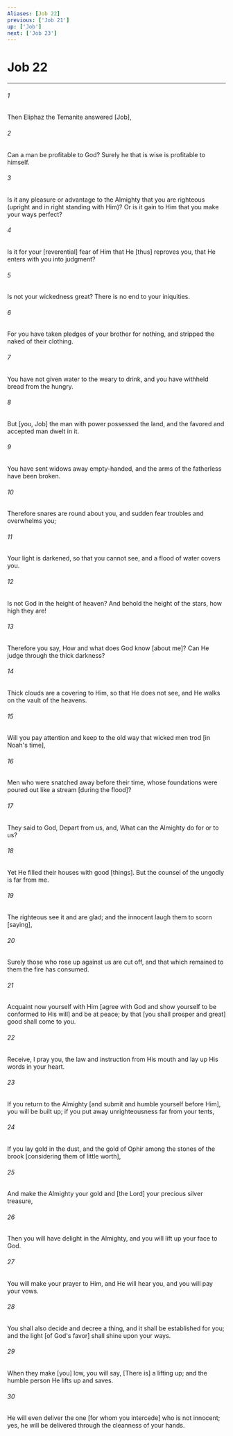 ```yaml
---
Aliases: [Job 22]
previous: ['Job 21']
up: ['Job']
next: ['Job 23']
---
```

# Job 22

***














###### 1 






Then Eliphaz the Temanite answered [Job], 













###### 2 






Can a man be profitable to God? Surely he that is wise is profitable to himself. 













###### 3 






Is it any pleasure or advantage to the Almighty that you are righteous (upright and in right standing with Him)? Or is it gain to Him that you make your ways perfect? 













###### 4 






Is it for your [reverential] fear of Him that He [thus] reproves you, that He enters with you into judgment? 













###### 5 






Is not your wickedness great? There is no end to your iniquities. 













###### 6 






For you have taken pledges of your brother for nothing, and stripped the naked of their clothing. 













###### 7 






You have not given water to the weary to drink, and you have withheld bread from the hungry. 













###### 8 






But [you, Job] the man with power possessed the land, and the favored and accepted man dwelt in it. 













###### 9 






You have sent widows away empty-handed, and the arms of the fatherless have been broken. 













###### 10 






Therefore snares are round about you, and sudden fear troubles and overwhelms you; 













###### 11 






Your light is darkened, so that you cannot see, and a flood of water covers you. 













###### 12 






Is not God in the height of heaven? And behold the height of the stars, how high they are! 













###### 13 






Therefore you say, How and what does God know [about me]? Can He judge through the thick darkness? 













###### 14 






Thick clouds are a covering to Him, so that He does not see, and He walks on the vault of the heavens. 













###### 15 






Will you pay attention and keep to the old way that wicked men trod [in Noah's time], 













###### 16 






Men who were snatched away before their time, whose foundations were poured out like a stream [during the flood]? 













###### 17 






They said to God, Depart from us, and, What can the Almighty do for or to us? 













###### 18 






Yet He filled their houses with good [things]. But the counsel of the ungodly is far from me. 













###### 19 






The righteous see it and are glad; and the innocent laugh them to scorn [saying], 













###### 20 






Surely those who rose up against us are cut off, and that which remained to them the fire has consumed. 













###### 21 






Acquaint now yourself with Him [agree with God and show yourself to be conformed to His will] and be at peace; by that [you shall prosper and great] good shall come to you. 













###### 22 






Receive, I pray you, the law and instruction from His mouth and lay up His words in your heart. 













###### 23 






If you return to the Almighty [and submit and humble yourself before Him], you will be built up; if you put away unrighteousness far from your tents, 













###### 24 






If you lay gold in the dust, and the gold of Ophir among the stones of the brook [considering them of little worth], 













###### 25 






And make the Almighty your gold and [the Lord] your precious silver treasure, 













###### 26 






Then you will have delight in the Almighty, and you will lift up your face to God. 













###### 27 






You will make your prayer to Him, and He will hear you, and you will pay your vows. 













###### 28 






You shall also decide and decree a thing, and it shall be established for you; and the light [of God's favor] shall shine upon your ways. 













###### 29 






When they make [you] low, you will say, [There is] a lifting up; and the humble person He lifts up and saves. 













###### 30 






He will even deliver the one [for whom you intercede] who is not innocent; yes, he will be delivered through the cleanness of your hands.
